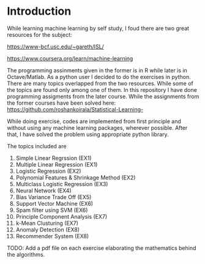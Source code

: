 # Introduction  

While learning machine learning by self study, I foud there are two great resources for the subject: 

https://www-bcf.usc.edu/~gareth/ISL/

https://www.coursera.org/learn/machine-learning

The programming assinments given in the former is in R while later is in Octave/Matlab. As a python user I decided to do the exercises in python. There are many topics overlapped from the two resources. While some of the topics are found only among one of them. In this repository I have done programming assigments from the later course. While the assignments from the former courses have been solved here: https://github.com/roshankoirala/Statistical-Learning- 


While doing exercise, codes are implemented from first principle and without using any machine learning packages, wherever 
possible. After that, I have solved the problem using appropriate python library. 

The topics included are 

01. Simple Linear Regrssion (EX1)
02. Multiple Linear Regression (EX1)
03. Logistic Regression (EX2)
04. Polynomial Features & Shrinkage Method (EX2)
05. Multiclass Logistic Regression (EX3)
06. Neural Network (EX4)
07. Bias Variance Trade Off (EX5)
08. Support Vector Machine (EX6)
09. Spam filter using SVM (EX6)
10. Principle Component Analysis (EX7) 
11. k-Mean Clusturing (EX7)
12. Anomaly Detection (EX8)
13. Recommender System (EX8)

TODO:
Add a pdf file on each exercise elaborating the mathematics behind the algorithms.
